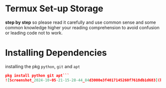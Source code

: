 # Termux Set-up Storage 
**step by step** so please read it carefully and use common sense and some common knowledge higher your reading comprehension to avoid confusion or leading code not to work.

# Installing Dependencies 
installing the pkg `python`, `git` and `apt`
```json
pkg install python git apt```
![Screenshot_2024-10-05-21-15-28-44_84d3000e3f4017145260f7618db1d683](https://github.com/user-attachments/assets/332499d9-3a3e-43db-9315-d952a66dfe0a)

